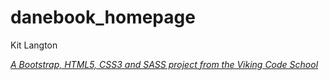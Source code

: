 # danebook_homepage

Kit Langton

*[A Bootstrap, HTML5, CSS3 and SASS project from the Viking Code School](http://www.vikingcodeschool.com)*
